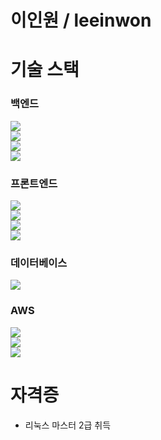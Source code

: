 <h1>이인원 / leeinwon</h1>

<h1>기술 스택</h1>

### 백엔드
<span>
    <img src="https://img.shields.io/badge/java-007396?style=for-the-badge&logo=java&logoColor=white"> <br>
    <img src="https://img.shields.io/badge/springboot-6DB33F?style=for-the-badge&logo=SpringBoot&logoColor=white"><br>
    <img src="https://img.shields.io/badge/springsecurity-6DB33F?style=for-the-badge&logo=SpringSecurity&logoColor=white"><br>
    <img src="https://img.shields.io/badge/jsonwebtokens-000000?style=for-the-badge&logo=jsonwebtokens&logoColor=white"><br>
</span>

### 프론트엔드
<span>
    <img src="https://img.shields.io/badge/thymeleaf-005F0F?style=for-the-badge&logo=thymeleaf&logoColor=white"><br>
    <img src="https://img.shields.io/badge/html5-E34F26?style=for-the-badge&logo=HTML&logoColor=white"><br>
    <img src="https://img.shields.io/badge/javascript-F7DF1E?style=for-the-badge&logo=javascript&logoColor=white"><br> 
    <img src="https://img.shields.io/badge/axios-5A29E4?style=for-the-badge&logo=axios&logoColor=white"><br> 
</span>

### 데이터베이스
<img src="https://img.shields.io/badge/mysql-4479A1?style=for-the-badge&logo=mysql&logoColor=white">  

### AWS  
<span>
    <img src="https://img.shields.io/badge/amazonec2-FF9900?style=for-the-badge&logo=amazonec2&logoColor=white"><br>  
    <img src="https://img.shields.io/badge/amazonrds-527FFF?style=for-the-badge&logo=amazonrds&logoColor=white"><br> 
    <img src="https://img.shields.io/badge/amazons3-569A31?style=for-the-badge&logo=amazons3&logoColor=white"><br>  
</span>

<h1>자격증</h1>
<ul>
  <li>리눅스 마스터 2급 취득</li>
</ul>
